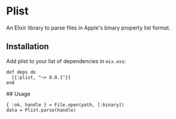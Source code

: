 # Plist

An Elixir library to parse files in Apple's binary property list format.

## Installation

Add plist to your list of dependencies in `mix.exs`:

    def deps do
      [{:plist, "~> 0.0.1"}]
    end

## Usage

    { :ok, handle } = File.open(path, [:binary])
    data = Plist.parse(handle)

